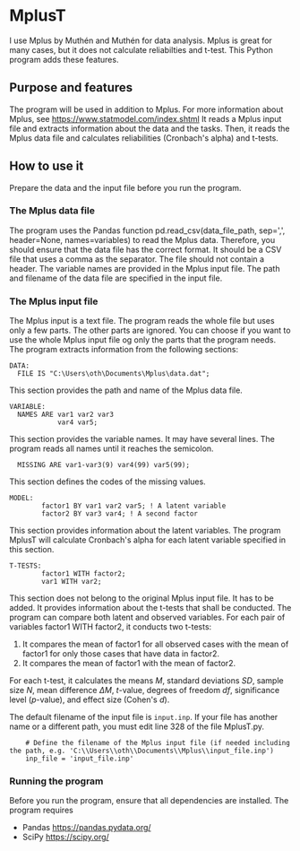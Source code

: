 # MplusT
I use Mplus by Muthén and Muthén for data analysis. Mplus is great for many cases, but it does not calculate reliabilties and t-test. This Python program adds these features.

## Purpose and features
The program will be used in addition to Mplus. For more information about Mplus, see https://www.statmodel.com/index.shtml
It reads a Mplus input file and extracts information about the data and the tasks. Then, it reads the Mplus data file and calculates reliabilities (Cronbach's alpha) and t-tests.

## How to use it
Prepare the data and the input file before you run the program.

### The Mplus data file
The program uses the Pandas function pd.read_csv(data_file_path, sep=',', header=None, names=variables) to read the Mplus data. Therefore, you should ensure that the data file has the correct format. It should be a CSV file that uses a comma as the separator. The file should not contain a header. The variable names are provided in the Mplus input file.
The path and filename of the data file are specified in the input file.

### The Mplus input file
The Mplus input is a text file. The program reads the whole file but uses only a few parts. The other parts are ignored. You can choose if you want to use the whole Mplus input file og only the parts that the program needs. The program extracts information from the following sections:

```
DATA:
  FILE IS "C:\Users\oth\Documents\Mplus\data.dat";
```
This section provides the path and name of the Mplus data file.

```
VARIABLE:
  NAMES ARE var1 var2 var3
            var4 var5;
```
This section provides the variable names. It may have several lines. The program reads all names until it reaches the semicolon.

```
  MISSING ARE var1-var3(9) var4(99) var5(99);
```
This section defines the codes of the missing values.

```
MODEL:  
        factor1 BY var1 var2 var5; ! A latent variable
        factor2 BY var3 var4; ! A second factor
```
This section provides information about the latent variables. The program MplusT will calculate Cronbach's alpha for each latent variable specified in this section.

```
T-TESTS:
        factor1 WITH factor2;
        var1 WITH var2;
```
This section does not belong to the original Mplus input file. It has to be added. It provides information about the t-tests that shall be conducted. The program can compare both latent and observed variables. For each pair of variables factor1 WITH factor2, it conducts two t-tests:
1. It compares the mean of factor1 for all observed cases with the mean of factor1 for only those cases that have data in factor2.
2. It compares the mean of factor1 with the mean of factor2.

For each t-test, it calculates the means *M*, standard deviations *SD*, sample size *N*, mean difference *&#916;M*, *t*-value, degrees of freedom *df*, significance level (*p*-value), and effect size (Cohen's *d*).

The default filename of the input file is `input.inp`. If your file has another name or a different path, you must edit line 328 of the file MplusT.py.

```
    # Define the filename of the Mplus input file (if needed including the path, e.g. 'C:\\Users\\oth\\Documents\\Mplus\\input_file.inp')
    inp_file = 'input_file.inp'
```
### Running the program
Before you run the program, ensure that all dependencies are installed. The program requires
* Pandas https://pandas.pydata.org/
* SciPy https://scipy.org/

